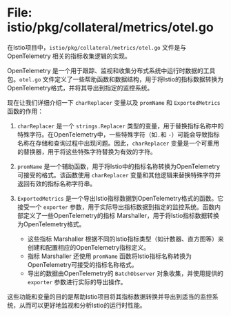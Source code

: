 # File: istio/pkg/collateral/metrics/otel.go

在Istio项目中，`istio/pkg/collateral/metrics/otel.go` 文件是与 OpenTelemetry 相关的指标收集逻辑的实现。

OpenTelemetry 是一个用于跟踪、监视和收集分布式系统中运行时数据的工具包。`otel.go` 文件定义了一些帮助函数和数据结构，用于将Istio的指标数据转换为OpenTelemetry格式，并将其导出到指定的监控系统。

现在让我们详细介绍一下 `charReplacer` 变量以及 `promName` 和 `ExportedMetrics` 函数的作用：

1. `charReplacer` 是一个 `strings.Replacer` 类型的变量，用于替换指标名称中的特殊字符。在OpenTelemetry中，一些特殊字符（如`.`和 `-`）可能会导致指标名称在存储和查询过程中出现问题。因此，`charReplacer` 变量是一个可重用的替换器，用于将这些特殊字符替换为有效的字符。

2. `promName` 是一个辅助函数，用于将Istio中的指标名称转换为OpenTelemetry可接受的格式。该函数使用 `charReplacer` 变量和其他逻辑来替换特殊字符并返回有效的指标名称字符串。

3. `ExportedMetrics` 是一个导出Istio指标数据到OpenTelemetry格式的函数。它接受一个 `exporter` 参数，用于实际导出指标数据到指定的监控系统。函数内部定义了一些OpenTelemetry的指标 Marshaller，用于将Istio指标数据转换为OpenTelemetry格式。

   - 这些指标 Marshaller 根据不同的Istio指标类型（如计数器、直方图等）来创建和配置相应的OpenTelemetry指标定义。
   - 指标 Marshaller 还使用 `promName` 函数将Istio指标名称转换为OpenTelemetry可接受的指标名称格式。
   - 导出的数据由OpenTelemetry的 `BatchObserver` 对象收集，并使用提供的 `exporter` 参数进行实际的导出操作。

这些功能和变量的目的是帮助Istio项目将其指标数据转换并导出到适当的监控系统，从而可以更好地监视和分析Istio的运行时性能。

